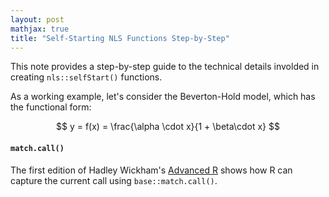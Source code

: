 ```yaml
---
layout: post
mathjax: true
title: "Self-Starting NLS Functions Step-by-Step"
---
```


This note provides a step-by-step guide to the technical details involded
in creating  `nls::selfStart()` functions.


As a working example, let's consider the Beverton-Hold model, which has the functional form:

$$
y = f(x) = \frac{\alpha \cdot x}{1 + \beta\cdot x}
$$


#### `match.call()`

The first edition of Hadley Wickham's [Advanced R](http://adv-r.had.co.nz/Expressions.html#capturing-call) shows how R can capture the current
call using `base::match.call()`.
